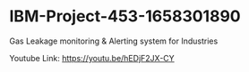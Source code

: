 # IBM-Project-453-1658301890
Gas Leakage monitoring &amp; Alerting system for Industries

Youtube Link: https://youtu.be/hEDjF2JX-CY
